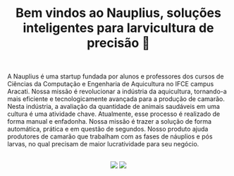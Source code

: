 <h1 align="center">Bem vindos ao Nauplius, soluções inteligentes para larvicultura de precisão 🦐</h1>

<br>

A Nauplius é uma startup fundada por alunos e professores dos cursos de Ciências
da Computação e Engenharia de Aquicultura no IFCE campus Aracati. Nossa missão é
revolucionar a indústria da aquicultura, tornando-a mais eficiente e tecnologicamente avançada
para a produção de camarão. Nesta indústria, a avaliação da quantidade de animais saudáveis
em uma cultura é uma atividade chave. Atualmente, esse processo é realizado de forma
manual e enfadonha. Nossa missão é trazer a solução de forma automática, prática e em questão de segundos. 
Nosso produto ajuda produtores de camarão que trabalham com as fases de náuplios e pós larvas,
no qual precisam de maior lucratividade para seu negócio.

<br>

<div align="center"> 
  <a href="https://www.instagram.com/nauplius.ia/" target="_blank"><img src="https://img.shields.io/badge/-Instagram-%23E4405F?style=for-the-badge&logo=instagram&logoColor=white" target="_blank"></a> 
  <a href="https://www.linkedin.com/company/nauplius/" target="_blank"><img src="https://img.shields.io/badge/-LinkedIn-%230077B5?style=for-the-badge&logo=linkedin&logoColor=white" target="_blank"></a> 
  
</div>
